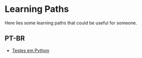 # Learning Paths

Here lies some learning paths that could be useful for someone.

## PT-BR

- [Testes em Python](pt-br/TESTES.md)